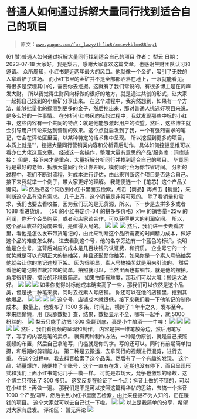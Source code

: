# 普通人如何通过拆解大量同行找到适合自己的项目

> 原文：[`www.yuque.com/for_lazy/thfiu8/xmcevkblme88hwp1`](https://www.yuque.com/for_lazy/thfiu8/xmcevkblme88hwp1)

<ne-h2 id="4ca5bc8a" data-lake-id="4ca5bc8a"><ne-heading-ext><ne-heading-anchor></ne-heading-anchor><ne-heading-fold></ne-heading-fold></ne-heading-ext><ne-heading-content><ne-text id="u7ce99177">(61 赞)普通人如何通过拆解大量同行找到适合自己的项目</ne-text></ne-heading-content></ne-h2> <ne-p id="u2ba8e6b0" data-lake-id="u2ba8e6b0"><ne-text id="u78f37606">作者： 梨云</ne-text></ne-p> <ne-p id="u00ae4018" data-lake-id="u00ae4018"><ne-text id="u4c904e01">日期：2023-07-18</ne-text></ne-p> <ne-p id="u147fbcc2" data-lake-id="u147fbcc2"><ne-text id="u764d2ce9">大家好，我是梨云，感谢大家喜欢这篇文章，也感谢生财团队认可和邀请。</ne-text></ne-p> <ne-p id="u9f13ca5a" data-lake-id="u9f13ca5a"><ne-text id="u824f2e55">众所周知，小红书是近两年最大的风口。他就像一个金矿，吸引了无数的人拿着铲子进场。</ne-text></ne-p> <ne-p id="u9f243470" data-lake-id="u9f243470"><ne-text id="uef79d441">而小红书里的金矿并不是全部都洒落在地上，一眼就能看见。有很多是深埋其中的，需要你去挖掘。这就有了我们常说的，有很多博主是在闷声发大财。</ne-text></ne-p> <ne-p id="u5e566833" data-lake-id="u5e566833"><ne-text id="u92f9d9d4">所以我觉得生财风向标做的很好的地方，就是通过共创的形式，让大家一起把自己找到的小金矿分享出来。</ne-text></ne-p> <ne-p id="u77eeacc5" data-lake-id="u77eeacc5"><ne-text id="u6e7d4590">在这个过程中，我突然想到，如果有一个方法，能够批量化的探测到更多的金子，然后挖出来，那对普通人挑选好项目来说，是多么好的一件事情。</ne-text></ne-p> <ne-p id="u823599f0" data-lake-id="u823599f0"><ne-text id="u970dc2aa">在分析小红书风向标的过程中，我就发现那些中标的小红书，这些内容有一个共同的特点：就是他能够激起用户的欲望。然后，这些博主就会引导用户评论来达到营销的效果。这个点就启发到了我，一个有强烈需求的笔记，它会在评论区里面，以某种特定的话术集中呈现。</ne-text></ne-p> <ne-p id="u8202ea47" data-lake-id="u8202ea47"><ne-text id="u02db7f8c">所以挖掘到更多的项目，本质上就是“”，挖掘大量同行营销类内容和分析背后动作，具体如何挖掘思维可以看亦仁大佬这篇文章。</ne-text></ne-p> <ne-p id="ue8168d76" data-lake-id="ue8168d76"><ne-text id="u76b98e7f">经过这一套操作，整理大量有意思的产品/服务库：词库链接：</ne-text></ne-p> <ne-p id="uf62ba42f" data-lake-id="uf62ba42f"><ne-text id="u6440cab5">但是，接下来才是重点，大量拆解分析同行并找到适合自己的项目。</ne-text></ne-p> <ne-p id="u171f8669" data-lake-id="u171f8669"><ne-text id="uff76352c">毕竟同行是最好的老师，拆解大量同行会让你开眼，模仿同行会为你节省时间。</ne-text></ne-p> <ne-p id="u1ffb55bc" data-lake-id="u1ffb55bc"><ne-text id="ubfa98035">分析的过程中，我们不断对流程，对成本进行评估，由此来判断这个项目是否适合自己。</ne-text></ne-p> <ne-p id="u4643d00b" data-lake-id="u4643d00b"><ne-text id="ue356cafb">接下来我就举一个例子，带大家更好的理解。</ne-text></ne-p> <ne-p id="ua1ff8616" data-lake-id="ua1ff8616"><ne-text id="u835c1c7b">我随便选一个【笔芯】这个产品关键词。</ne-text><ne-card data-card-name="image" data-card-type="inline" id="eBwlu" data-event-boundary="card">![](img/8416e5637ae1c1eb808d16de376ddf9f.png)</ne-card></ne-p> <ne-p id="u2b6253df" data-lake-id="u2b6253df"><ne-text id="u264d5aff">然后把这个词放到小红书里面去检索，点击【商品】再点击【销量】，来判断这个品有没有需求。</ne-text></ne-p> <ne-p id="ua4c41ba0" data-lake-id="ua4c41ba0"><ne-text id="u2905f2e2">几千上万，这个销量是非常可观的。</ne-text></ne-p> <ne-p id="uc24a3848" data-lake-id="uc24a3848"><ne-text id="u0d05ef62">除了看销量和需求，我们也要去看收益，因为我们玩的是无货源，所以，下一步是去拼多多或者 1688 看进货价。</ne-text></ne-p> <ne-p id="ubfe340d8" data-lake-id="ubfe340d8"><ne-text id="uf5423858">（56 的小红书定价-34 的拼多多价格）x1w 的销售量=22w 的利润，你开个会员购买，或者和店家谈合作，可以获得更大的利润空间。</ne-text></ne-p> <ne-p id="u3b73db4b" data-lake-id="u3b73db4b"><ne-text id="u454c6d09">所以，这个品从收益的角度来看，是值得入局的。</ne-text></ne-p> <ne-p id="u522992c8" data-lake-id="u522992c8"><ne-card data-card-name="image" data-card-type="inline" id="C3Xq9" data-event-boundary="card">![](img/f08d6237d2dbb3702bd5a458731d059e.png)</ne-card></ne-p> <ne-p id="u06ffb1c4" data-lake-id="u06ffb1c4"><ne-card data-card-name="image" data-card-type="inline" id="t7gcF" data-event-boundary="card">![](img/7628528817eb6fccc8b25c1a2b0eb01e.png)</ne-card></ne-p> <ne-p id="u38aa40e5" data-lake-id="u38aa40e5"><ne-card data-card-name="image" data-card-type="inline" id="xH8Ve" data-event-boundary="card">![](img/ac53529cc325bda50a1cb42bd2395354.png)</ne-card></ne-p> <ne-p id="u302baed0" data-lake-id="u302baed0"><ne-text id="ub0439eb8">然后，我们进一步去看店里，看他是怎么发布带货笔记的，由此来判断这个品所需要的时间精力成本，做好这个品的难度怎么样。</ne-text></ne-p> <ne-p id="u1def4b14" data-lake-id="u1def4b14"><ne-text id="u8c204550">进去看到这个号，他的名字旁边有一个蓝色的标识，说明他是企业号，这背后对应的成本是几百块钱的认证费，和资质。</ne-text></ne-p> <ne-p id="u3989f616" data-lake-id="u3989f616"><ne-text id="u05d25840">企业号它的一个优势就是可以光明正大的搞抽奖，并且还鼓励你抽奖，如果你是一个素人号搞抽奖他就会让你的笔记违规下架。</ne-text></ne-p> <ne-p id="u32c62a10" data-lake-id="u32c62a10"><ne-text id="udd7381c5">因为很明显，素人号搞抽奖就是用来引流的。</ne-text></ne-p> <ne-p id="uabeb301a" data-lake-id="uabeb301a"><ne-text id="ua18070e3">然后看他的笔记制作就非常的简单。拍照就可以，当然里面也有细节，就是他的摆拍。角度很舒服，摆设的环境很简洁。</ne-text></ne-p> <ne-p id="uf33ed3c9" data-lake-id="uf33ed3c9"><ne-text id="ua96cc300">如果拍摄有难度，那我们可以大喊：搬运大法好。</ne-text></ne-p> <ne-p id="ua101d5ec" data-lake-id="ua101d5ec"><ne-card data-card-name="image" data-card-type="inline" id="jK0uH" data-event-boundary="card">![](img/9cf4e29c221efb039e6fe1f45bc7c902.png)</ne-card></ne-p> <ne-p id="u501bffc1" data-lake-id="u501bffc1"><ne-card data-card-name="image" data-card-type="inline" id="nFEon" data-event-boundary="card">![](img/329e6d474a45a48e775b26bd3a13fe6f.png)</ne-card></ne-p> <ne-p id="uf37c04d8" data-lake-id="uf37c04d8"><ne-card data-card-name="image" data-card-type="inline" id="spmJb" data-event-boundary="card">![](img/3a20e587c941b749bbdd3ff01ee8d8f7.png)</ne-card></ne-p> <ne-p id="u5c5c435e" data-lake-id="u5c5c435e"><ne-text id="u1847ac5e">如果你觉得对标他成本确实高了一些，那我们可以依然是这个品类，但是换一种笔来卖，同时去找素人号店铺。</ne-text></ne-p> <ne-p id="u7fda161c" data-lake-id="u7fda161c"><ne-text id="ubd0a6730">你还可以在他的店铺里，挖到其他爆品。</ne-text></ne-p> <ne-p id="u6f6650b5" data-lake-id="u6f6650b5"><ne-card data-card-name="image" data-card-type="inline" id="AIgmG" data-event-boundary="card">![](img/e68381fa60a828c87120796892b2cdda.png)</ne-card></ne-p> <ne-p id="uf8818606" data-lake-id="uf8818606"><ne-card data-card-name="image" data-card-type="inline" id="KEgwo" data-event-boundary="card">![](img/005f19ad9235959c5c1fe007c1218a91.png)</ne-card></ne-p> <ne-p id="u456a4dca" data-lake-id="u456a4dca"><ne-card data-card-name="image" data-card-type="inline" id="IbqzK" data-event-boundary="card">![](img/d918ba3f16ed5d23c50cc4e7734c777c.png)</ne-card></ne-p> <ne-p id="u16d9624d" data-lake-id="u16d9624d"><ne-card data-card-name="image" data-card-type="inline" id="n7GJ7" data-event-boundary="card">![](img/d6521b0a9db8cfa6a4745f5f368357e0.png)</ne-card></ne-p> <ne-p id="u72b8a9ca" data-lake-id="u72b8a9ca"><ne-text id="ue63f43b5">这个号，店铺成本就很低，接下来我们看一下他笔记的制作成本。</ne-text></ne-p> <ne-p id="ua8459081" data-lake-id="ua8459081"><ne-text id="u4e1b67b0">数量上，他发布了 1300 多条，时间上，横跨了 1 年半之久，发布至今。</ne-text></ne-p> <ne-p id="ud3bb5009" data-lake-id="ud3bb5009"><ne-text id="ue42c9240">本来想偷懒，用【灰豚数据】查，结果，数据显示不全，哪有一起手，就 5000 粉丝的。</ne-text></ne-p> <ne-p id="ue7d2038f" data-lake-id="ue7d2038f"><ne-card data-card-name="image" data-card-type="inline" id="CFGX1" data-event-boundary="card">![](img/685750b4cd94b75ba3ac5ec4226dd734.png)</ne-card></ne-p> <ne-p id="u3959f4ea" data-lake-id="u3959f4ea"><ne-text id="u3e1b8f67">梨云只能手动把 1300 条翻到底，真是小牛酿酒——牛啤！</ne-text></ne-p> <ne-p id="u55ceb281" data-lake-id="u55ceb281"><ne-card data-card-name="image" data-card-type="inline" id="W4GgA" data-event-boundary="card">![](img/a4be369f7e4118777118da7c3a51d433.png)</ne-card></ne-p> <ne-p id="u641a7ac4" data-lake-id="u641a7ac4"><ne-card data-card-name="image" data-card-type="inline" id="rGSky" data-event-boundary="card">![](img/47ef0222f137f6e10153e0ab276a184d.png)</ne-card></ne-p> <ne-p id="u94a0b4cd" data-lake-id="u94a0b4cd"><ne-card data-card-name="image" data-card-type="inline" id="AzLcC" data-event-boundary="card">![](img/a28a633a31232c28f2b7603eabd5ed3b.png)</ne-card></ne-p> <ne-p id="u19514163" data-lake-id="u19514163"><ne-card data-card-name="image" data-card-type="inline" id="gu7wM" data-event-boundary="card">![](img/97d68ea96d9d215dc44c156998a3ba45.png)</ne-card></ne-p> <ne-p id="u318f0195" data-lake-id="u318f0195"><ne-card data-card-name="image" data-card-type="inline" id="VHkSJ" data-event-boundary="card">![](img/a8b82c1f4faaa88509897970c1ff3994.png)</ne-card></ne-p> <ne-p id="u2768a95f" data-lake-id="u2768a95f"><ne-text id="u5a7ec648">然后，我们看视频的呈现和制作。</ne-text></ne-p> <ne-p id="u96152a1f" data-lake-id="u96152a1f"><ne-text id="ua4ad2f65">内容是把一堆笔放旁边，然后用笔写字，写字的内容是笔的卖点。</ne-text></ne-p> <ne-p id="uca630a60" data-lake-id="uca630a60"><ne-text id="u6a5c8a2f">就有两种制作方法，一种是伪原创，就是自己按照视频的布置，然后自己拿笔写，门槛就是你的字。写的还可以。同时有前期简单拍摄，和后期的剪辑能力。</ne-text></ne-p> <ne-p id="u637aa7a6" data-lake-id="u637aa7a6"><ne-text id="u6edd159d">第二种是去搬运，去拿同行的视频进行混剪，进行去重。</ne-text></ne-p> <ne-p id="u5f967659" data-lake-id="u5f967659"><ne-text id="u9632d350">在这个过程中，我去抖音检索了这个品类。然后有了一个有趣的发现。</ne-text></ne-p> <ne-p id="u0a75da3b" data-lake-id="u0a75da3b"><ne-text id="u361ac4ad">这个品，销量爆炸，随便找了个账号，这个一直有在发，近期也没有停下，而且呈现形式和我们上面小红书笔记几乎一模一样。</ne-text></ne-p> <ne-p id="u5bd1cb57" data-lake-id="u5bd1cb57"><ne-text id="u65f15f9a">可能是市场大，竞争也激烈的缘故，这个博主只带出了 300 多只。</ne-text></ne-p> <ne-p id="u4e68c821" data-lake-id="u4e68c821"><ne-text id="u342e4c93">这又反复在验证了一个点：抖音上做的不错的，可以在小红书上再做一遍。</ne-text></ne-p> <ne-p id="u5fa5b927" data-lake-id="u5fa5b927"><ne-text id="u54f91d54">那我们是不是可以按照这篇精华帖的思路，去搞一个抖音 1000 个产品词库，然后丢到小红书里面去检索，由此来挖掘不为人知的，正在赚钱的项目。</ne-text></ne-p> <ne-p id="u43ae8123" data-lake-id="u43ae8123"><ne-text id="u200ef14c">这个大家就可以去自己试一下啦。</ne-text></ne-p> <ne-p id="u0195447e" data-lake-id="u0195447e"><ne-card data-card-name="image" data-card-type="inline" id="jaVnn" data-event-boundary="card">![](img/c235a197c398eb36c6d0f9ed0dec536d.png)</ne-card></ne-p> <ne-p id="u2c4c8cc2" data-lake-id="u2c4c8cc2"><ne-card data-card-name="image" data-card-type="inline" id="PtpSo" data-event-boundary="card">![](img/a224e33ab9d55dfbedcad325693545d7.png)</ne-card></ne-p> <ne-p id="ucf1e05e8" data-lake-id="ucf1e05e8"><ne-text id="uf608f7da">以上是我简单的分享，希望对大家有启发。</ne-text></ne-p> <ne-hole id="u8e16e801" data-lake-id="u8e16e801"><ne-card data-card-name="hr" data-card-type="block" id="QSIaZ" data-event-boundary="card"><ne-p id="u5293fef1" data-lake-id="u5293fef1"><ne-text id="udeeeeac8">评论区：</ne-text></ne-p> <ne-p id="u20c86f2a" data-lake-id="u20c86f2a"><ne-text id="u0f1ecc86">暂无评论</ne-text></ne-p> <ne-p id="uf2a92336" data-lake-id="uf2a92336"><ne-card data-card-name="image" data-card-type="inline" id="vMNZh" data-event-boundary="card">![](img/894d30a529e7c37bcd3392323c99941c.png)</ne-card></ne-p> <ne-hole id="uaf25a81c" data-lake-id="uaf25a81c"><ne-card data-card-name="hr" data-card-type="block" id="najPh" data-event-boundary="card"></ne-card></ne-hole></ne-card></ne-hole>